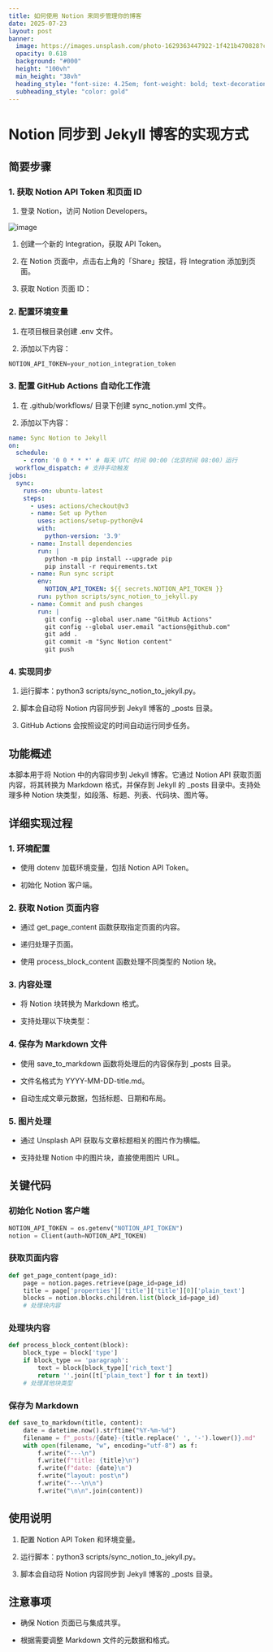```yaml
---
title: 如何使用 Notion 来同步管理你的博客
date: 2025-07-23
layout: post
banner:
  image: https://images.unsplash.com/photo-1629363447922-1f421b470828?crop=entropy&cs=tinysrgb&fit=max&fm=jpg&ixid=M3w2OTIwMzJ8MHwxfHJhbmRvbXx8fHx8fHx8fDE3NTMzMDIzODB8&ixlib=rb-4.1.0&q=80&w=1080
  opacity: 0.618
  background: "#000"
  height: "100vh"
  min_height: "38vh"
  heading_style: "font-size: 4.25em; font-weight: bold; text-decoration: underline"
  subheading_style: "color: gold"
---
```


# Notion 同步到 Jekyll 博客的实现方式

## 简要步骤

### 1. 获取 Notion API Token 和页面 ID

1. 登录 Notion，访问 Notion Developers。

![image](https://prod-files-secure.s3.us-west-2.amazonaws.com/a7a0cc5a-89b9-4cda-8686-1fba0ca52f40/d19c1afe-dea5-4312-9333-786b0ba83054/image.png?X-Amz-Algorithm=AWS4-HMAC-SHA256&X-Amz-Content-Sha256=UNSIGNED-PAYLOAD&X-Amz-Credential=ASIAZI2LB46625RTWVLY%2F20250723%2Fus-west-2%2Fs3%2Faws4_request&X-Amz-Date=20250723T202619Z&X-Amz-Expires=3600&X-Amz-Security-Token=IQoJb3JpZ2luX2VjEPT%2F%2F%2F%2F%2F%2F%2F%2F%2F%2FwEaCXVzLXdlc3QtMiJGMEQCIEvh4HoWgkRvdsx3ydg6RmM3wXkhoPi%2FsmSq9RiRdggMAiAPC2NSxII9AOBtL4s%2BawQcxhK9ktJtwTeEkvaYuZvXZyr%2FAwgdEAAaDDYzNzQyMzE4MzgwNSIMucTKeG2u20d79P0aKtwDUcMqNiDQy%2FXj3JTsQFiNJwXHeorGh2Fi%2BlN3HTfTc%2FfJ6cAAfNSnjF2PMUTfY055sSswxpBmLhoVRc1BZ5PCbfqEvgcGdEd%2BTGVr16Ql52XV8C2NabuVGGck3tcVkp0rCA5U%2FBP8EBVj2dir73EamxHr2iFc0ERg52nV4bpNVUoli58S9s02FpeL2GaU4dv0KdXVsby%2BePYS9CPBLvSSqRW84nj%2FPXoKBnvpji6Yy1tyxshA30qejZqqQK0OhLk5X4%2B5wRU2nTle7%2FY4jvm9jTfFUupQ2dTEXQPuEXQ0IxQ%2Fn9KYcpIJ5uCeD5lsQ5XDNrEVEa5iA1phoGLGtV%2FVqZVPVTztPpMRDUBrrY73v%2BwtHk3C10W9iCF8KYimrYoXv6f%2FmCIM8Pgab%2FrFT9uLUsOgcPG5%2FDjlGoJuhvNh%2FRKRL7l05j6LdpXGFIPYrKw1P5ewaPT0izoK3RzuLGcdwrEc6VMmUfz20VYbhrArDFtmf6E4HVCI63OUNZ7f3UYKQTk0WGwleHohBhz90jmPKgLsE5%2FeWbCZIoZ%2FEq2qClpFy3Tdhs%2F9ztM3X25euYhz07W7Bt%2F8jiFNK0Ahf9uZlp%2ButjJPRde4wcGaBtAtw0YX6sXLd4Gzfu9Zk8Aw8%2FSExAY6pgGfzg9WF5EEmQDHVT58N1fJbe3lFCW1tAsOPugWW68ABqxExV951WQC7z54mwZLmSIzudRRTycnyL%2BTrN%2FFrjy%2B3CvLBnb%2BxAjiQQF1Qs3Qx5FFBVEP7VbzkuNKnTmxwOOLe3BmryrJ7j3MXFff58MICFs7%2BY%2FmKvMWfIVqiRZHPq4Y2ECFbY5dDqmvks0v1UiaVKAtYcd%2BRAfWdFPToArD2%2Fd%2FtN68&X-Amz-Signature=1f0f4be7ccef5f626514bb990fdb7fb5f64c252397dcb53f1f57a8ad288e5954&X-Amz-SignedHeaders=host&x-amz-checksum-mode=ENABLED&x-id=GetObject)

1. 创建一个新的 Integration，获取 API Token。

1. 在 Notion 页面中，点击右上角的「Share」按钮，将 Integration 添加到页面。

1. 获取 Notion 页面 ID：


### 2. 配置环境变量

1. 在项目根目录创建 .env 文件。

1. 添加以下内容：

```javascript
NOTION_API_TOKEN=your_notion_integration_token
```

### 3. 配置 GitHub Actions 自动化工作流

1. 在 .github/workflows/ 目录下创建 sync_notion.yml 文件。

1. 添加以下内容：

```yaml
name: Sync Notion to Jekyll
on:
  schedule:
    - cron: '0 0 * * *' # 每天 UTC 时间 00:00（北京时间 08:00）运行
  workflow_dispatch: # 支持手动触发
jobs:
  sync:
    runs-on: ubuntu-latest
    steps:
      - uses: actions/checkout@v3
      - name: Set up Python
        uses: actions/setup-python@v4
        with:
          python-version: '3.9'
      - name: Install dependencies
        run: |
          python -m pip install --upgrade pip
          pip install -r requirements.txt
      - name: Run sync script
        env:
          NOTION_API_TOKEN: ${{ secrets.NOTION_API_TOKEN }}
        run: python scripts/sync_notion_to_jekyll.py
      - name: Commit and push changes
        run: |
          git config --global user.name "GitHub Actions"
          git config --global user.email "actions@github.com"
          git add .
          git commit -m "Sync Notion content"
          git push
```

### 4. 实现同步

1. 运行脚本：python3 scripts/sync_notion_to_jekyll.py。

1. 脚本会自动将 Notion 内容同步到 Jekyll 博客的 _posts 目录。

1. GitHub Actions 会按照设定的时间自动运行同步任务。

## 功能概述

本脚本用于将 Notion 中的内容同步到 Jekyll 博客。它通过 Notion API 获取页面内容，将其转换为 Markdown 格式，并保存到 Jekyll 的 _posts 目录中。支持处理多种 Notion 块类型，如段落、标题、列表、代码块、图片等。

## 详细实现过程

### 1. 环境配置

- 使用 dotenv 加载环境变量，包括 Notion API Token。

- 初始化 Notion 客户端。

### 2. 获取 Notion 页面内容

- 通过 get_page_content 函数获取指定页面的内容。

- 递归处理子页面。

- 使用 process_block_content 函数处理不同类型的 Notion 块。

### 3. 内容处理

- 将 Notion 块转换为 Markdown 格式。

- 支持处理以下块类型：


### 4. 保存为 Markdown 文件

- 使用 save_to_markdown 函数将处理后的内容保存到 _posts 目录。

- 文件名格式为 YYYY-MM-DD-title.md。

- 自动生成文章元数据，包括标题、日期和布局。

### 5. 图片处理

- 通过 Unsplash API 获取与文章标题相关的图片作为横幅。

- 支持处理 Notion 中的图片块，直接使用图片 URL。

## 关键代码

### 初始化 Notion 客户端

```python
NOTION_API_TOKEN = os.getenv("NOTION_API_TOKEN")
notion = Client(auth=NOTION_API_TOKEN)
```

### 获取页面内容

```python
def get_page_content(page_id):
    page = notion.pages.retrieve(page_id=page_id)
    title = page['properties']['title']['title'][0]['plain_text']
    blocks = notion.blocks.children.list(block_id=page_id)
    # 处理块内容
```

### 处理块内容

```python
def process_block_content(block):
    block_type = block['type']
    if block_type == 'paragraph':
        text = block[block_type]['rich_text']
        return ''.join([t['plain_text'] for t in text])
    # 处理其他块类型
```

### 保存为 Markdown

```python
def save_to_markdown(title, content):
    date = datetime.now().strftime("%Y-%m-%d")
    filename = f"_posts/{date}-{title.replace(' ', '-').lower()}.md"
    with open(filename, "w", encoding="utf-8") as f:
        f.write("---\n")
        f.write(f"title: {title}\n")
        f.write(f"date: {date}\n")
        f.write("layout: post\n")
        f.write("---\n\n")
        f.write("\n\n".join(content))
```

## 使用说明

1. 配置 Notion API Token 和环境变量。

1. 运行脚本：python3 scripts/sync_notion_to_jekyll.py。

1. 脚本会自动将 Notion 内容同步到 Jekyll 博客的 _posts 目录。

## 注意事项

- 确保 Notion 页面已与集成共享。

- 根据需要调整 Markdown 文件的元数据和格式。